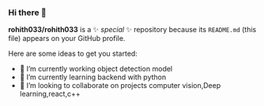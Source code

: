 ### Hi there 👋
**rohith033/rohith033** is a ✨ _special_ ✨ repository because its `README.md` (this file) appears on your GitHub profile.

Here are some ideas to get you started:

- 🔭 I’m currently working object detection model
- 🌱 I’m currently learning backend with python
- 👯 I’m looking to collaborate on projects  computer vision,Deep learning,react,c++



